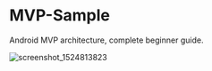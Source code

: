# MVP-Sample
Android MVP architecture, complete beginner guide.

![screenshot_1524813823](https://user-images.githubusercontent.com/33476412/39355540-1f158d84-4a2b-11e8-8d70-8f9c02b824d5.png)
